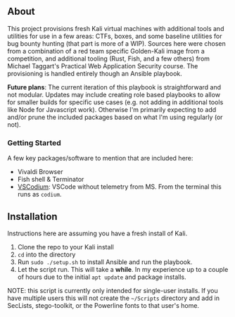 <!-- About the project -->
## About

This project provisions fresh Kali virtual machines with additional tools and utilities for use in a few areas: CTFs, boxes, and some baseline utilities for bug bounty hunting (that part is more of a WIP). Sources here were chosen from a combination of a red team specific Golden-Kali image from a competition, and additional tooling (Rust, Fish, and a few others) from Michael Taggart's Practical Web Application Security course. The provisioning is handled entirely though an Ansible playbook.

**Future plans**: The current iteration of this playbook is straightforward and not modular. Updates may include creating role based playbooks to allow for smaller builds for specific use cases (e.g. not adding in additional tools like Node for Javascript work). Otherwise I'm primarily expecting to add and/or prune the included packages based on what I'm using regularly (or not).

<!-- Getting started -->
### Getting Started

A few key packages/software to mention that are included here:

* Vivaldi Browser
* Fish shell & Terminator
* [VSCodium](https://vscodium.com): VSCode without telemetry from MS. From the terminal this runs as `codium`.

<!-- Installation -->
## Installation

Instructions here are assuming you have a fresh install of Kali.

1. Clone the repo to your Kali install
1. `cd` into the directory
1. Run `sudo ./setup.sh` to install Ansible and run the playbook.
1. Let the script run. This will take a **while**. In my experience up to a couple of hours due to the initial `apt update` and package installs.

NOTE: this script is currently only intended for single-user installs. If you have multiple users this will not create the `~/Scripts` directory and add in SecLists, stego-toolkit, or the Powerline fonts to that user's home.
